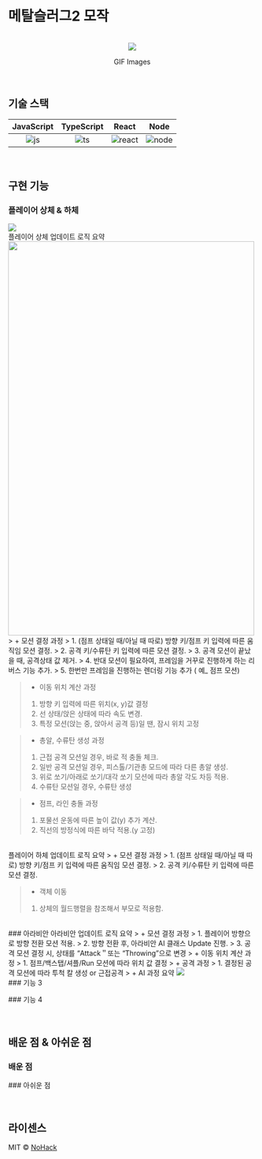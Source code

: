 # 메탈슬러그2 모작

<p align="center">
  <br>
  <img src="https://github.com/thesun007/metal-slug/assets/39186061/2a131ebb-a93b-499b-8180-20fb9726a9c3.png">
  <br>
</p>
<p align="center">
GIF Images
</p>


<br>

## 기술 스택

| JavaScript | TypeScript |  React   |  Node   |
| :--------: | :--------: | :------: | :-----: |
|   ![js]    |   ![ts]    | ![react] | ![node] |

<br>

## 구현 기능

### 플레이어 상체 & 하체
<img src="https://github.com/thesun007/metal-slug/assets/39186061/f126b630-ec59-4232-b17f-d5f494972753">

<br/>   
플레이어 상체 업데이트 로직 요약

<img src="https://github.com/thesun007/metal-slug/assets/39186061/06cb69a1-e7f6-49f5-a71f-651dbe7b733d" width="500px" height="800px">

<br/>
> + 모션 결정 과정
>  1. (점프 상태일 때/아닐 때 따로) 방향 키/점프 키 입력에 따른 움직임 모션 결정.
>  2. 공격 키/수류탄 키 입력에 따른 모션 결정.
>  3. 공격 모션이 끝났을 때, 공격상태 값 제거.
>  4. 반대 모션이 필요하여, 프레임을 거꾸로 진행하게 하는 리버스 기능 추가.
>  5. 한번만 프레임을 진행하는 렌더링 기능 추가 ( 예_ 점프 모션)

> + 이동 위치 계산 과정
>  1. 방향 키 입력에 따른 위치(x, y)값 결정
>  2. 선 상태/앉은 상태에 따라 속도 변경.
>  3. 특정 모션(앉는 중, 앉아서 공격 등)일 땐, 잠시 위치 고정

> + 총알, 수류탄 생성 과정
>  1. 근접 공격 모션일 경우, 바로 적 충돌 체크.
>  2. 일반 공격 모션일 경우, 피스톨/기관총 모드에 따라 다른 총알 생성.
>  3. 위로 쏘기/아래로 쏘기/대각 쏘기 모션에 따라 총알 각도 차등 적용.
>  4. 수류탄 모션일 경우, 수류탄 생성 

> + 점프, 라인 충돌 과정
>  1. 포물선 운동에 따른 높이 값(y) 추가 계산.
>  2. 직선의 방정식에 따른 바닥 적용.(y 고정)

<br/>   
플레이어 하체 업데이트 로직 요약
> + 모션 결정 과정
>  1. (점프 상태일 때/아닐 때 따로) 방향 키/점프 키 입력에 따른 움직임 모션 결정.
>  2. 공격 키/수류탄 키 입력에 따른 모션 결정.

> + 객체 이동 
>  1. 상체의 월드행렬을 참조해서 부모로 적용함.

<br/>   
### 아라비안
아라비안 업데이트 로직 요약
> + 모션 결정 과정
>  1. 플레이어 방향으로 방향 전환 모션 적용.
>  2. 방향 전환 후, 아라비안 AI 클래스 Update 진행.
>  3. 공격 모션 결정 시, 상태를 “Attack＂또는 “Throwing”으로 변경
> + 이동 위치 계산 과정
>  1. 점프/백스탭/셔플/Run 모션에 따라 위치 값 결정
> + 공격 과정
>   1. 결정된 공격 모션에 따라 투척 칼 생성 or 근접공격
> + AI 과정 요약
<img src="https://github.com/thesun007/metal-slug/assets/39186061/c046d712-9348-41a7-8011-7d063433d40b">
  
<br/>  
### 기능 3
<p align="justify">

</p>
### 기능 4
<p align="justify">

</p>

<br>

## 배운 점 & 아쉬운 점
### 배운 점
<p align="justify">

</p>
### 아쉬운 점
<p align="justify">

<br>

## 라이센스

MIT &copy; [NoHack](mailto:lbjp114@gmail.com)

<!-- Stack Icon Refernces -->

[js]: /images/stack/javascript.svg
[ts]: /images/stack/typescript.svg
[react]: /images/stack/react.svg
[node]: /images/stack/node.svg
